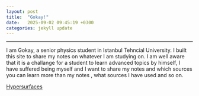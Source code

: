 ```yaml
---
layout: post
title:  "Gokay!"
date:   2025-09-02 09:45:19 +0300
categories: jekyll update
---
```


---
I am Gokay, a senior physics student in Istanbul Tehncial University. I built this site to share my notes on whatever I am studying on. I am well aware that it is a challange for a student to learn advanced topics by himself, I have suffered being myself and I want to share my notes and which sources you can learn more than my notes
, what sources I have used and so on.



[Hypersurfaces](/assets/files/Hypersurfaces.pdf)

